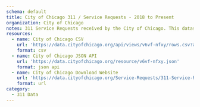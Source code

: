 ```yaml
---
schema: default
title: City of Chicago 311 / Service Requests - 2018 to Present
organization: City of Chicago
notes: 311 Service Requests received by the City of Chicago. This dataset includes requests created after the launch of the new 311 system on 12/18/2018 and some records from the previous system, indicated in the LEGACY_RECORD column. For purposes of all columns indicating geographic areas or locations, please note that requests of the type 311 INFORMATION ONLY CALL often are entered with the address of the City's 311 Center.
resources:
  - name: City of Chicago CSV
    url: 'https://data.cityofchicago.org/api/views/v6vf-nfxy/rows.csv?accessType=DOWNLOAD'
    format: csv
  - name: City of Chicago JSON API
    url: 'https://data.cityofchicago.org/resource/v6vf-nfxy.json'
    format: json api
  - name: City of Chicago Download Website
    url: 'https://data.cityofchicago.org/Service-Requests/311-Service-Requests/v6vf-nfxy'
    format: url
category:
  - 311 Data
---
```

